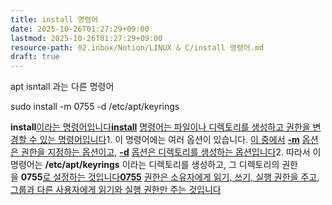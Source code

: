 ```yaml
---
title: install 명령어
date: 2025-10-26T01:27:29+09:00
lastmod: 2025-10-26T01:27:29+09:00
resource-path: 02.inbox/Notion/LINUX & C/install 명령어.md
draft: true
---
```

apt isntall 과는 다른 명령어

sudo install -m 0755 -d /etc/apt/keyrings

**install**[이라는 명령어입니다](https://docs.python.org/ko/3/installing/index.html)[**install**](https://docs.python.org/ko/3/installing/index.html) [명령어는 파일이나 디렉토리를 생성하고 권한을 변경할 수 있는 명령어입니다](https://docs.python.org/ko/3/installing/index.html)1. 이 명령어에는 여러 옵션이 있습니다. [이 중에서](https://docs.python.org/ko/3/installing/index.html) [**-m**](https://docs.python.org/ko/3/installing/index.html) [옵션은 권한을 지정하는 옵션이고,](https://docs.python.org/ko/3/installing/index.html) [**-d**](https://docs.python.org/ko/3/installing/index.html) [옵션은 디렉토리를 생성하는 옵션입니다](https://docs.python.org/ko/3/installing/index.html)2. 따라서 이 명령어는 **/etc/apt/keyrings** 이라는 디렉토리를 생성하고, 그 디렉토리의 권한을 **0755**[로 설정하는 것입니다](https://velog.io/@devyang97/Linux-%EB%AA%85%EB%A0%B9%EC%96%B4-%EC%A0%95%EB%A6%AC-Ubuntu-%EC%82%AC%EC%9A%A9)[**0755**](https://velog.io/@devyang97/Linux-%EB%AA%85%EB%A0%B9%EC%96%B4-%EC%A0%95%EB%A6%AC-Ubuntu-%EC%82%AC%EC%9A%A9) [권한은 소유자에게 읽기, 쓰기, 실행 권한을 주고, 그룹과 다른 사용자에게 읽기와 실행 권한만 주는 것입니다](https://velog.io/@devyang97/Linux-%EB%AA%85%EB%A0%B9%EC%96%B4-%EC%A0%95%EB%A6%AC-Ubuntu-%EC%82%AC%EC%9A%A9)